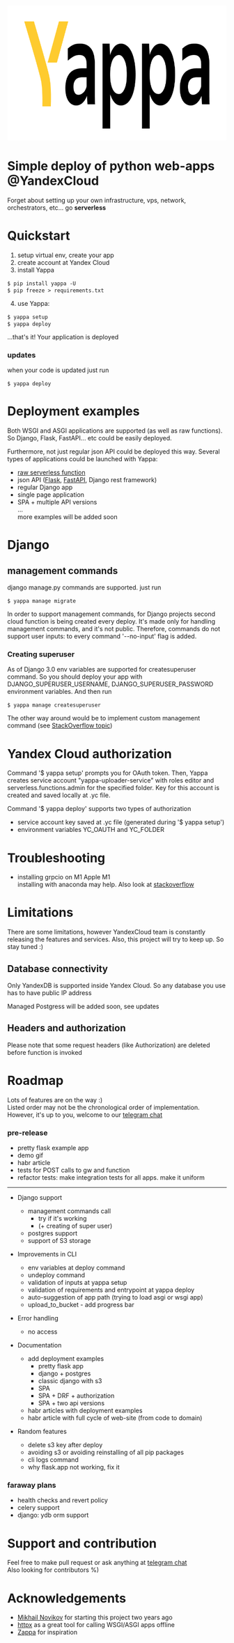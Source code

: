 <img src="logo.png" width="816" height="309">

# Simple deploy of python web-apps @YandexCloud

Forget about setting up your own infrastructure, vps, network, 
orchestrators, etc... go **serverless**

# Quickstart

1. setup virtual env, create your app
2. create account at Yandex Cloud
3. install Yappa

```shell
$ pip install yappa -U
$ pip freeze > requirements.txt
 ```

4. use Yappa:

```shell
$ yappa setup
$ yappa deploy
 ```

...that's it! Your application is deployed

### updates

when your code is updated just run

```shell
$ yappa deploy
 ```

# Deployment examples

Both WSGI and ASGI applications are supported (as well as raw functions). 
So Django, Flask, FastAPI... etc could be easily deployed.

Furthermore, not just regular json API could be deployed this way. 
Several types of applications could be launched with Yappa:

- [raw serverless function](https://github.com/turokg/yappa/tree/master/examples/raw_function)
- json API ([Flask](https://github.com/turokg/yappa/tree/master/examples/flask), 
  [FastAPI](https://github.com/turokg/yappa/tree/master/examples/fastapi), 
  Django rest framework)
- regular Django app
- single page application
- SPA + multiple API versions  
  ...   
  more examples will be added soon
# Django 
## management commands
django manage.py commands are supported. just run 
```shell
$ yappa manage migrate
```

In order to support management commands, for Django projects second
cloud function is being created every deploy. It's made only for handling
management commands, and it's not public. Therefore, commands do not 
support user inputs: to every command '--no-input' flag is added.

### Creating superuser 
As of Django 3.0 env variables are supported for createsuperuser command. So 
you should deploy your app with DJANGO_SUPERUSER_USERNAME, DJANGO_SUPERUSER_PASSWORD 
environment variables. And then run 
```shell
$ yappa manage createsuperuser
```
The other way around would be to implement custom management command (see 
[StackOverflow topic](https://stackoverflow.com/questions/6244382/how-to-automate-createsuperuser-on-django))

# Yandex Cloud authorization
Command '$ yappa setup' prompts you for OAuth token. Then,
Yappa creates service account "yappa-uploader-service" with 
roles editor and serverless.functions.admin for the specified folder.
Key for this account is created and saved locally at .yc file.

Command '$ yappa deploy' supports two types of authorization

- service account key saved at .yc file (generated during '$ yappa setup')
- environment variables YC_OAUTH and YC_FOLDER

# Troubleshooting

- installing grpcio on M1 Apple M1  
  installing with anaconda may help. Also look
  at [stackoverflow](https://stackoverflow.com/questions/66640705/how-can-i-install-grpcio-on-an-apple-m1-silicon-laptop)

# Limitations
There are some limitations, however YandexCloud team is constantly releasing the
features and services. Also, this project will try to keep up. So stay tuned :)

## Database connectivity

Only YandexDB is supported inside Yandex Cloud. So any database you use has to have public IP address    

Managed Postgress will be added soon, see updates

## Headers and authorization

Please note that some request headers (like Authorization) are deleted before function is invoked

# Roadmap

Lots of features are on the way :)  
Listed order may not be the chronological order of implementation.
However, it's up to you, welcome to our  [telegram chat](https://t.me/yappa_chat)

### pre-release 
- pretty flask example app
- demo gif 
- habr article
- tests for POST calls to gw and function 
- refactor tests: make integration tests for all apps. make it uniform 
----
- Django support
    - management commands call
      - try if it's working
      - (+ creating of super user)
    - postgres support
    - support of S3 storage
- Improvements in CLI
    - env variables at deploy command
    - undeploy command
    - validation of inputs at yappa setup
    - validation of requirements and entrypoint at yappa deploy
    - auto-suggestion of app path (trying to load asgi or wsgi app)
    - upload_to_bucket - add progress bar

- Error handling
    - no access
- Documentation
    - add deployment examples
        - pretty flask app
        - django + postgres
        - classic django with s3
        - SPA
        - SPA + DRF + authorization
        - SPA + two api versions
    - habr articles with deployment examples
    - habr article with full cycle of web-site (from code to domain)

- Random features
    - delete s3 key after deploy
    - avoiding s3 or avoiding reinstalling of all pip packages
    - cli logs command
    - why flask.app not working, fix it

### faraway plans

- health checks and revert policy
- celery support
- django: ydb orm support

# Support and contribution

Feel free to make pull request or ask anything at [telegram chat](https://t.me/yappa_chat)    
Also looking for contributors %)

# Acknowledgements

- [Mikhail Novikov](https://github.com/kurtgn) for starting this project two years ago
- [httpx](https://github.com/encode/httpx) as a great tool for calling WSGI/ASGI apps offline 
- [Zappa](https://github.com/Miserlou/Zappa) for inspiration  
